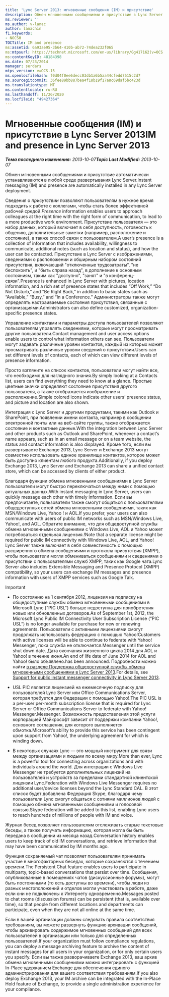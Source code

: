 ```yaml
---
title: 'Lync Server 2013: мгновенные сообщения (IM) и присутствие'
description: Обмен мгновенными сообщениями и присутствие в Lync Server 2013.
ms.reviewer: ''
ms.author: v-lanac
author: lanachin
f1.keywords:
- NOCSH
TOCTitle: IM and presence
ms:assetid: 6a93ae95-3b64-410b-ab72-74dea232f065
ms:mtpsurl: https://technet.microsoft.com/en-us/library/Gg417162(v=OCS.15)
ms:contentKeyID: 48184398
ms.date: 07/23/2014
manager: serdars
mtps_version: v=OCS.15
ms.openlocfilehash: f0d04f0ee6decc03db1a6b5aa44cfedd7515c2d7
ms.sourcegitcommit: 36fee89bb887bea4f18b19f17a8c69daf5bc423d
ms.translationtype: MT
ms.contentlocale: ru-RU
ms.lasthandoff: 11/26/2020
ms.locfileid: "49427364"
---
```

# <a name="im-and-presence-in-lync-server-2013"></a><span data-ttu-id="24050-103">Мгновенные сообщения (IM) и присутствие в Lync Server 2013</span><span class="sxs-lookup"><span data-stu-id="24050-103">IM and presence in Lync Server 2013</span></span>

<div data-xmlns="http://www.w3.org/1999/xhtml">

<div class="topic" data-xmlns="http://www.w3.org/1999/xhtml" data-msxsl="urn:schemas-microsoft-com:xslt" data-cs="https://msdn.microsoft.com/">

<div data-asp="https://msdn2.microsoft.com/asp">



</div>

<div id="mainSection">

<div id="mainBody"><span data-ttu-id="24050-104">

<span> </span></span><span class="sxs-lookup"><span data-stu-id="24050-104">

<span> </span></span></span>

<span data-ttu-id="24050-105">_**Тема последнего изменения:** 2013-10-07_</span><span class="sxs-lookup"><span data-stu-id="24050-105">_**Topic Last Modified:** 2013-10-07_</span></span>

<span data-ttu-id="24050-106">Обмен мгновенными сообщениями и присутствие автоматически устанавливаются в любой среде развертывания Lync Server.</span><span class="sxs-lookup"><span data-stu-id="24050-106">Instant messaging (IM) and presence are automatically installed in any Lync Server deployment.</span></span>

<span data-ttu-id="24050-107">Сведения о *присутствии* позволяют пользователям в нужное время подходить к работе с коллегами, чтобы стать более эффективной рабочей средой.</span><span class="sxs-lookup"><span data-stu-id="24050-107">*Presence* information enables users to approach colleagues at the right time with the right form of communication, to lead to a more productive work environment.</span></span> <span data-ttu-id="24050-108">Присутствие пользователя — это набор данных, который включает в себя доступность, готовность к общению, дополнительные заметки (например, расположение и состояние), а также способ связи с пользователем.</span><span class="sxs-lookup"><span data-stu-id="24050-108">A user’s presence is a collection of information that includes availability, willingness to communicate, additional notes (such as location and status), and how the user can be contacted.</span></span> <span data-ttu-id="24050-109">Присутствие в Lync Server с изображениями, сведениями о расположении и обширным набором состояний присутствия, включающий "отключенные трудозатраты", "не беспокоить", и "быть справа назад", в дополнение к основным состояниям, таким как "доступно", "занят" и "в конференц-связи".</span><span class="sxs-lookup"><span data-stu-id="24050-109">Presence is enhanced in Lync Server with pictures, location information, and a rich set of presence states that includes “Off Work,” “Do Not Disturb,” and “Be Right Back,” in addition to basic states such as “Available,” “Busy,” and “In a Conference.”</span></span> <span data-ttu-id="24050-110">Администраторы также могут определять настраиваемые состояния присутствия, связанные с организациями.</span><span class="sxs-lookup"><span data-stu-id="24050-110">Administrators can also define customized, organization-specific presence states.</span></span>

<span data-ttu-id="24050-111">Управление контактами и параметры доступа пользователей позволяют пользователям управлять сведениями, которые могут просматривать другие пользователи.</span><span class="sxs-lookup"><span data-stu-id="24050-111">Contact management and user access options enable users to control what information others can see.</span></span> <span data-ttu-id="24050-112">Пользователи могут задавать различные уровни контактов, каждый из которых может просматривать различные уровни сведений о присутствии.</span><span class="sxs-lookup"><span data-stu-id="24050-112">Users can set different levels of contacts, each of which can view different levels of presence information.</span></span>

<span data-ttu-id="24050-113">Просто взгляните на список контактов, пользователи могут найти все, что необходимо для наглядного знания.</span><span class="sxs-lookup"><span data-stu-id="24050-113">By simply looking at a Contacts list, users can find everything they need to know at a glance.</span></span> <span data-ttu-id="24050-114">Простые цветные значки определяют состояние присутствия другого пользователя, а также отображается изображение и расположение.</span><span class="sxs-lookup"><span data-stu-id="24050-114">Simple colored icons indicate other users’ presence status, and picture and location are also shown.</span></span>

<span data-ttu-id="24050-115">Интеграция с Lync Server и другими продуктами, такими как Outlook и SharePoint, при появлении имени контакта, например в сообщении электронной почты или на веб-сайте группы, также отображается состояние и контактные данные.</span><span class="sxs-lookup"><span data-stu-id="24050-115">With the integration between Lync Server and other products such as Outlook and SharePoint, whenever a contact’s name appears, such as in an email message or on a team website, the status and contact information is also displayed.</span></span> <span data-ttu-id="24050-116">Кроме того, если вы развертываете Exchange 2013, Lync Server и Exchange 2013 могут совместно использовать единое хранилище контактов, которое может быть доступно клиентам любого продукта.</span><span class="sxs-lookup"><span data-stu-id="24050-116">Additionally, if you deploy Exchange 2013, Lync Server and Exchange 2013 can share a unified contact store, which can be accessed by clients of either product.</span></span>

<span data-ttu-id="24050-117">Благодаря функции обмена мгновенными сообщениями в Lync Server пользователи могут быстро переключаться между ними с помощью актуальных данных.</span><span class="sxs-lookup"><span data-stu-id="24050-117">With instant messaging in Lync Server, users can quickly message each other with timely information.</span></span> <span data-ttu-id="24050-118">Если вы предпочитаете, пользователи также смогут общаться с пользователями общедоступных сетей обмена мгновенными сообщениями, таких как MSN/Windows Live, Yahoo \! и AOL.</span><span class="sxs-lookup"><span data-stu-id="24050-118">If you prefer, your users can also communicate with users of public IM networks such as MSN/Windows Live, Yahoo\!, and AOL.</span></span> <span data-ttu-id="24050-119">Обратите внимание, что для общедоступной службы обмена мгновенными сообщениями с Windows Live, AOL и Yahoo может потребоваться отдельная лицензия.\!</span><span class="sxs-lookup"><span data-stu-id="24050-119">Note that a separate license might be required for public IM connectivity with Windows Live, AOL, and Yahoo\!</span></span> <span data-ttu-id="24050-120">Lync Server также включает в себя совместимость с помощью расширенного обмена сообщениями и протокола присутствия (XMPP), чтобы пользователи могли обмениваться сообщениями и сведениями о присутствии с пользователями служб XMPP, таких как Google чата.</span><span class="sxs-lookup"><span data-stu-id="24050-120">Lync Server also includes Extensible Messaging and Presence Protocol (XMPP) compatibility, so your users can exchange IM messages and presence information with users of XMPP services such as Google Talk.</span></span>

<div>


> [!IMPORTANT]  
> <UL>
> <LI>
> <P><span data-ttu-id="24050-121">По состоянию на 1 сентября 2012, лицензия на подписку на общедоступные службы обмена мгновенными сообщениями в Microsoft Lync ("PIC USL") больше недоступна для приобретения новых или обновленных договоров.</span><span class="sxs-lookup"><span data-stu-id="24050-121">As of September 1st, 2012, the Microsoft Lync Public IM Connectivity User Subscription License (“PIC USL”) is no longer available for purchase for new or renewing agreements.</span></span> <span data-ttu-id="24050-122">Пользователи с активными лицензиями смогут продолжать использовать федерацию с помощью Yahoo!</span><span class="sxs-lookup"><span data-stu-id="24050-122">Customers with active licenses will be able to continue to federate with Yahoo!</span></span> <span data-ttu-id="24050-123">Messenger, пока служба не отключается.</span><span class="sxs-lookup"><span data-stu-id="24050-123">Messenger until the service shut down date.</span></span> <span data-ttu-id="24050-124">Дата окончания жизненного цикла 2014 для AOL и Yahoo! в течение июня.</span><span class="sxs-lookup"><span data-stu-id="24050-124">An end of life date of June 2014 for AOL and Yahoo!</span></span> <span data-ttu-id="24050-125">было объявлено.</span><span class="sxs-lookup"><span data-stu-id="24050-125">has been announced.</span></span> <span data-ttu-id="24050-126">Подробности можно найти <A href="lync-server-2013-support-for-public-instant-messenger-connectivity.md">в разделе Поддержка общедоступной службы обмена мгновенными сообщениями в Lync Server 2013</A>.</span><span class="sxs-lookup"><span data-stu-id="24050-126">For details, see <A href="lync-server-2013-support-for-public-instant-messenger-connectivity.md">Support for public instant messenger connectivity in Lync Server 2013</A>.</span></span></P>
> <LI>
> <P><span data-ttu-id="24050-127">USL PIC является лицензией на ежемесячную подписку для пользователей Lync Server или Office Communications Server, которая требуется для Федерации с помощью Yahoo!.</span><span class="sxs-lookup"><span data-stu-id="24050-127">The PIC USL is a per-user per-month subscription license that is required for Lync Server or Office Communications Server to federate with Yahoo!</span></span> <span data-ttu-id="24050-128">Messenger.</span><span class="sxs-lookup"><span data-stu-id="24050-128">Messenger.</span></span> <span data-ttu-id="24050-129">Возможность предоставления этой услуги корпорацией Майкрософт зависит от поддержки компании Yahoo!, основного соглашения, для которого выполняется обмотка.</span><span class="sxs-lookup"><span data-stu-id="24050-129">Microsoft’s ability to provide this service has been contingent upon support from Yahoo!, the underlying agreement for which is winding down.</span></span></P>
> <LI>
> <P><span data-ttu-id="24050-130">В некоторых случаях Lync — это мощный инструмент для связи между организациями и людьми по всему миру.</span><span class="sxs-lookup"><span data-stu-id="24050-130">More than ever, Lync is a powerful tool for connecting across organizations and with individuals around the world.</span></span> <span data-ttu-id="24050-131">Для интеграции с Windows Live Messenger не требуется дополнительных лицензий на пользователей и устройств за пределами стандартной клиентской лицензии Lync.</span><span class="sxs-lookup"><span data-stu-id="24050-131">Federation with Windows Live Messenger requires no additional user/device licenses beyond the Lync Standard CAL.</span></span> <span data-ttu-id="24050-132">В этот список будет добавлена Федерация Skype, благодаря чему пользователи Lync смогут общаться с сотнями миллионов людей с помощью обмена мгновенными сообщениями и голосовой связью.</span><span class="sxs-lookup"><span data-stu-id="24050-132">Skype federation will be added to this list, enabling Lync users to reach hundreds of millions of people with IM and voice.</span></span></P></LI></UL>



</div>

<span data-ttu-id="24050-133">Журнал бесед позволяет пользователям отслеживать старые текстовые беседы, а также получать информацию, которая могла бы быть передана в сообщении из месяца назад.</span><span class="sxs-lookup"><span data-stu-id="24050-133">Conversation history enables users to keep track of old IM conversations, and retrieve information that may have been communicated by IM months ago.</span></span>

<span data-ttu-id="24050-134">Функция сохраняемый чат позволяет пользователям принимать участие в многофакторных беседах, которые сохраняются с течением времени.</span><span class="sxs-lookup"><span data-stu-id="24050-134">The Persistent Chat feature enables users to participate in multiparty, topic-based conversations that persist over time.</span></span> <span data-ttu-id="24050-135">Сообщения, опубликованные в помещениях чатов (дискуссионные форумы), могут быть постоянными (то есть доступны во времени), чтобы люди из разных местоположений и отделов могли участвовать в работе, даже если они не подключены к Интернету одновременно.</span><span class="sxs-lookup"><span data-stu-id="24050-135">Messages posted to chat rooms (discussion forums) can be persistent (that is, available over time), so that people from different locations and departments can participate, even when they are not all online at the same time.</span></span>

<span data-ttu-id="24050-136">Если в вашей организации должны следовать правила соответствия требованиям, вы можете развернуть функцию архивации сообщений, чтобы архивировать содержимое мгновенных сообщений для всех пользователей в организации или только для определенных пользователей.</span><span class="sxs-lookup"><span data-stu-id="24050-136">If your organization must follow compliance regulations, you can deploy a message archiving feature to archive the content of instant messages for all users in your organization, or for only certain users you specify.</span></span> <span data-ttu-id="24050-137">Если вы также разворачиваете Exchange 2013, ваш архив обмена мгновенными сообщениями можно интегрировать с функцией In-Place удержанием Exchange для обеспечения единого администрирования для вашего соответствия требованиям.</span><span class="sxs-lookup"><span data-stu-id="24050-137">If you also deploy Exchange 2013, your IM archive can be integrated with the In-Place Hold feature of Exchange, to provide a single administration experience for your compliance.</span></span>

<span data-ttu-id="24050-138"></div>

<span> </span>

</div>

</div>

</span><span class="sxs-lookup"><span data-stu-id="24050-138"></div>

<span> </span>

</div>

</div>

</span></span></div>

